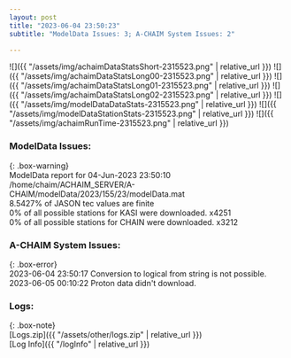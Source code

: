 ```yaml
---
layout: post
title: "2023-06-04 23:50:23"
subtitle: "ModelData Issues: 3; A-CHAIM System Issues: 2"

---
```


![]({{ "/assets/img/achaimDataStatsShort-2315523.png" | relative_url }})
![]({{ "/assets/img/achaimDataStatsLong00-2315523.png" | relative_url }})
![]({{ "/assets/img/achaimDataStatsLong01-2315523.png" | relative_url }})
![]({{ "/assets/img/achaimDataStatsLong02-2315523.png" | relative_url }})
![]({{ "/assets/img/modelDataDataStats-2315523.png" | relative_url }})
![]({{ "/assets/img/modelDataStationStats-2315523.png" | relative_url }})
![]({{ "/assets/img/achaimRunTime-2315523.png" | relative_url }})


### ModelData Issues:  
  
{: .box-warning}  
 ModelData report for 04-Jun-2023 23:50:10   
 /home/chaim/ACHAIM_SERVER/A-CHAIM/modelData/2023/155/23/modelData.mat   
 8.5427% of JASON tec values are finite   
 0% of all possible stations for KASI were downloaded. x4251   
 0% of all possible stations for CHAIN were downloaded. x3212   
  
### A-CHAIM System Issues:  
  
{: .box-error}  
2023-06-04 23:50:17 Conversion to logical from string is not possible.  
2023-06-05 00:10:22 Proton data didn't download.  

### Logs:  
  
{: .box-note}  
[Logs.zip]({{ "/assets/other/logs.zip" | relative_url }})  
[Log Info]({{ "/logInfo" | relative_url }})  
